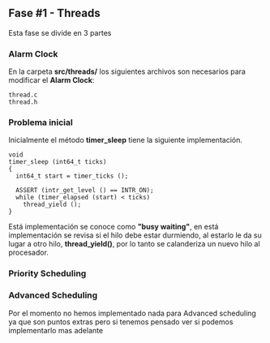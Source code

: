 ## Fase #1 - Threads

Esta fase se divide en 3 partes

### Alarm Clock
En la carpeta **src/threads/** los siguientes archivos son necesarios para modificar el **Alarm Clock**:
~~~
thread.c
thread.h
~~~

### Problema inicial
Inicialmente el método **timer_sleep** tiene la siguiente implementación.
~~~
void
timer_sleep (int64_t ticks) 
{
  int64_t start = timer_ticks ();

  ASSERT (intr_get_level () == INTR_ON);
  while (timer_elapsed (start) < ticks) 
    thread_yield ();
}
~~~
Está implementación se conoce como **"busy waiting"**, en está implementación se revisa si el hilo debe estar durmiendo, al estarlo le da su lugar a otro hilo, **thread_yield()**, por lo tanto se calanderiza un nuevo hilo al procesador.

### Priority Scheduling 

### Advanced Scheduling
Por el momento no hemos implementado nada para Advanced scheduling ya que son puntos extras pero si tenemos pensado ver si podemos implementarlo mas adelante
